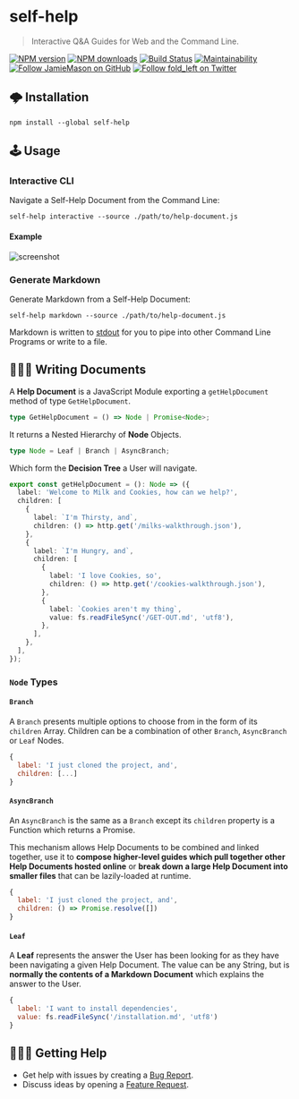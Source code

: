 # self-help

> Interactive Q&A Guides for Web and the Command Line.

[![NPM version](http://img.shields.io/npm/v/self-help.svg?style=flat-square)](https://www.npmjs.com/package/self-help)
[![NPM downloads](http://img.shields.io/npm/dm/self-help.svg?style=flat-square)](https://www.npmjs.com/package/self-help)
[![Build Status](http://img.shields.io/travis/JamieMason/self-help/master.svg?style=flat-square)](https://travis-ci.org/JamieMason/self-help)
[![Maintainability](https://api.codeclimate.com/v1/badges/CODE_CLIMATE_HASH/maintainability)](https://codeclimate.com/github/JamieMason/self-help/maintainability)
[![Follow JamieMason on GitHub](https://img.shields.io/github/followers/JamieMason.svg?style=social&label=Follow)](https://github.com/JamieMason)
[![Follow fold_left on Twitter](https://img.shields.io/twitter/follow/fold_left.svg?style=social&label=Follow)](https://twitter.com/fold_left)

## 🌩 Installation

```
npm install --global self-help
```

## 🕹 Usage

### Interactive CLI

Navigate a Self-Help Document from the Command Line:

```
self-help interactive --source ./path/to/help-document.js
```

#### Example

![screenshot](/static/self-help.gif)

### Generate Markdown

Generate Markdown from a Self-Help Document:

```
self-help markdown --source ./path/to/help-document.js
```

Markdown is written to [stdout](https://www.computerhope.com/jargon/s/stdout.htm) for you to pipe
into other Command Line Programs or write to a file.

## 👩🏽‍💻 Writing Documents

A **Help Document** is a JavaScript Module exporting a `getHelpDocument` method of type
`GetHelpDocument`.

```ts
type GetHelpDocument = () => Node | Promise<Node>;
```

It returns a Nested Hierarchy of **Node** Objects.

```ts
type Node = Leaf | Branch | AsyncBranch;
```

Which form the **Decision Tree** a User will navigate.

```ts
export const getHelpDocument = (): Node => ({
  label: 'Welcome to Milk and Cookies, how can we help?',
  children: [
    {
      label: `I'm Thirsty, and`,
      children: () => http.get('/milks-walkthrough.json'),
    },
    {
      label: `I'm Hungry, and`,
      children: [
        {
          label: 'I love Cookies, so',
          children: () => http.get('/cookies-walkthrough.json'),
        },
        {
          label: `Cookies aren't my thing`,
          value: fs.readFileSync('/GET-OUT.md', 'utf8'),
        },
      ],
    },
  ],
});
```

### `Node` Types

#### `Branch`

A `Branch` presents multiple options to choose from in the form of its `children` Array. Children
can be a combination of other `Branch`, `AsyncBranch` or `Leaf` Nodes.

```js
{
  label: 'I just cloned the project, and',
  children: [...]
}
```

#### `AsyncBranch`

An `AsyncBranch` is the same as a `Branch` except its `children` property is a Function which
returns a Promise.

This mechanism allows Help Documents to be combined and linked together, use it to **compose
higher-level guides which pull together other Help Documents hosted online** or **break down a large
Help Document into smaller files** that can be lazily-loaded at runtime.

```js
{
  label: 'I just cloned the project, and',
  children: () => Promise.resolve([])
}
```

#### `Leaf`

A **Leaf** represents the answer the User has been looking for as they have been navigating a given
Help Document. The value can be any String, but is **normally the contents of a Markdown Document**
which explains the answer to the User.

```js
{
  label: 'I want to install dependencies',
  value: fs.readFileSync('/installation.md', 'utf8')
}
```

## 🙋🏾‍♀️ Getting Help

- Get help with issues by creating a
  [Bug Report](https://github.com/JamieMason/self-help/issues/new?template=bug_report.md).
- Discuss ideas by opening a
  [Feature Request](https://github.com/JamieMason/self-help/issues/new?template=feature_request.md).
